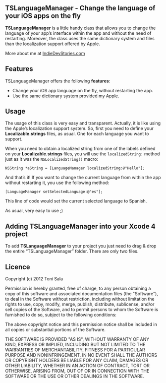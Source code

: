 ## TSLanguageManager - Change the language of your iOS apps on the fly

**TSLanguageManager** is a little handy class that allows you to change the language of your app’s interface within the app and without the need of restarting. Moreover, the class uses the same dictionary system and files than the localization support offered by Apple.

More about me at [IndieDevStories.com](http://indiedevstories.com)

## Features

TSLanguageManager offers the following **features**:

* Change your iOS app language on the fly, without restarting the app.
* Use the same dictionary system provided my Apple.

## Usage

The usage of this class is very easy and transparent. Actually, it is like using the Apple’s localization support system. So, first you need to define your **Localizable.strings** files, as usual. One for each language you want to support.

When you need to obtain a localized string from one of the labels defined on your **Localizable.strings** files, you will use the `localizedString:` method just as it was the `NSLocalizedString()` macro:

	NSString *aString = [LanguageManager localizedString:@"Hello"];
	
And that’s it! If you want to change the current language from within the app without restarting it, you use the following method:

	[LanguageManager setSelectedLanguage:@"es"];
	
This line of code would set the current selected language to Spanish.

As usual, very easy to use ;)

## Adding TSLanguageManager into your Xcode 4 project

To add **TSLanguageManager** to your project you just need to drag & drop the entire “TSLanguageManager” folder. There are only two files.

## Licence

Copyright (c) 2012 Toni Sala

Permission is hereby granted, free of charge, to any person obtaining a copy
of this software and associated documentation files (the "Software"), to deal
in the Software without restriction, including without limitation the rights
to use, copy, modify, merge, publish, distribute, sublicense, and/or sell
copies of the Software, and to permit persons to whom the Software is
furnished to do so, subject to the following conditions:

The above copyright notice and this permission notice shall be included
in all copies or substantial portions of the Software.

THE SOFTWARE IS PROVIDED "AS IS", WITHOUT WARRANTY OF ANY KIND, EXPRESS OR
IMPLIED, INCLUDING BUT NOT LIMITED TO THE WARRANTIES OF MERCHANTABILITY,
FITNESS FOR A PARTICULAR PURPOSE AND NONINFRINGEMENT. IN NO EVENT SHALL THE
AUTHORS OR COPYRIGHT HOLDERS BE LIABLE FOR ANY CLAIM, DAMAGES OR OTHER
LIABILITY, WHETHER IN AN ACTION OF CONTRACT, TORT OR OTHERWISE, ARISING FROM,
OUT OF OR IN CONNECTION WITH THE SOFTWARE OR THE USE OR OTHER DEALINGS IN
THE SOFTWARE.